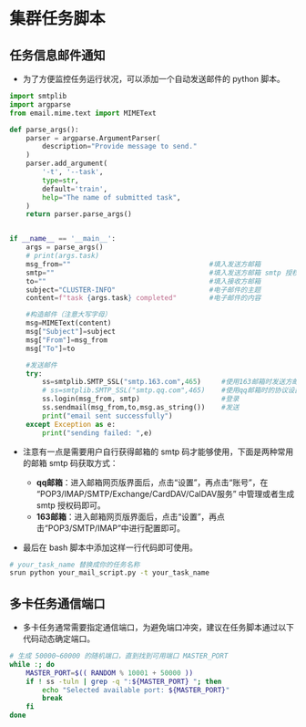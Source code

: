 # 集群任务脚本

## 任务信息邮件通知

- 为了方便监控任务运行状况，可以添加一个自动发送邮件的 python 脚本。

```python
import smtplib
import argparse
from email.mime.text import MIMEText

def parse_args():
    parser = argparse.ArgumentParser(
        description="Provide message to send."
    )
    parser.add_argument(
        '-t', '--task', 
        type=str, 
        default='train',
        help="The name of submitted task",
    )
    return parser.parse_args()


if __name__ == '__main__':
    args = parse_args()
    # print(args.task)
    msg_from=""                                  #填入发送方邮箱
    smtp=""                                      #填入发送方邮箱 smtp 授权码
    to=""                                        #填入接收方邮箱
    subject="CLUSTER-INFO"                       #电子邮件的主题
    content=f"task {args.task} completed"        #电子邮件的内容

    #构造邮件（注意大写字母）
    msg=MIMEText(content)
    msg["Subject"]=subject
    msg["From"]=msg_from
    msg["To"]=to

    #发送邮件
    try:
        ss=smtplib.SMTP_SSL("smtp.163.com",465)     #使用163邮箱时发送方邮箱smtp安全协议
        # ss=smtplib.SMTP_SSL("smtp.qq.com",465)    #使用qq邮箱时的协议设置
        ss.login(msg_from, smtp)                    #登录                 
        ss.sendmail(msg_from,to,msg.as_string())    #发送
        print("email sent successfully")
    except Exception as e:
        print("sending failed: ",e) 
```
- 注意有一点是需要用户自行获得邮箱的 smtp 码才能够使用，下面是两种常用的邮箱 smtp 码获取方式：
  - **qq邮箱**：进入邮箱网页版界面后，点击“设置”，再点击“账号”，在 “POP3/IMAP/SMTP/Exchange/CardDAV/CalDAV服务” 中管理或者生成 smtp 授权码即可。
  - **163邮箱**：进入邮箱网页版界面后，点击“设置”，再点击“POP3/SMTP/IMAP”中进行配置即可。

- 最后在 bash 脚本中添加这样一行代码即可使用。
```bash
# your_task_name 替换成你的任务名称
srun python your_mail_script.py -t your_task_name
```

## 多卡任务通信端口

- 多卡任务通常需要指定通信端口，为避免端口冲突，建议在任务脚本通过以下代码动态确定端口。
```bash
# 生成 50000~60000 的随机端口，直到找到可用端口 MASTER_PORT
while :; do
    MASTER_PORT=$(( RANDOM % 10001 + 50000 ))
    if ! ss -tuln | grep -q ":${MASTER_PORT} "; then
        echo "Selected available port: ${MASTER_PORT}"
        break
    fi
done
```